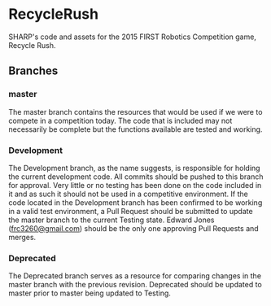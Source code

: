 RecycleRush
===========

SHARP's code and assets for the 2015 FIRST Robotics Competition game, Recycle Rush.

## Branches

### master

The master branch contains the resources that would be used if we were to compete in a competition today. The code that is included may not necessarily be complete but the functions available are tested and working.

### Development

The Development branch, as the name suggests, is responsible for holding the current development code. All commits should be pushed to this branch for approval. Very little or no testing has been done on the code included in it and as such it should not be used in a competitive environment. If the code located in the Development branch has been confirmed to be working in a valid test environment, a Pull Request should be submitted to update the master branch to the current Testing state. Edward Jones (frc3260@gmail.com) should be the only one approving Pull Requests and merges.

### Deprecated

The Deprecated branch serves as a resource for comparing changes in the master branch with the previous revision. Deprecated should be updated to master prior to master being updated to Testing.
